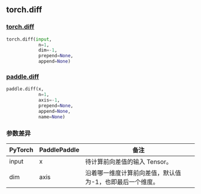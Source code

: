 ## torch.diff
### [torch.diff](https://pytorch.org/docs/stable/generated/torch.diff.html?highlight=diff#torch.diff)

```python
torch.diff(input,
            n=1,
            dim=-1,
            prepend=None,
            append=None)
```

### [paddle.diff](https://www.paddlepaddle.org.cn/documentation/docs/zh/api/paddle/diff_cn.html#diff)

```python
paddle.diff(x,
            n=1,
            axis=-1,
            prepend=None,
            append=None,
            name=None)
```
### 参数差异
| PyTorch       | PaddlePaddle | 备注                                                   |
| ------------- | ------------ | ------------------------------------------------------ |
| input        | x            | 待计算前向差值的输入 Tensor。                      |
| dim          | axis         | 沿着哪一维度计算前向差值，默认值为-1，也即最后一个维度。 |
